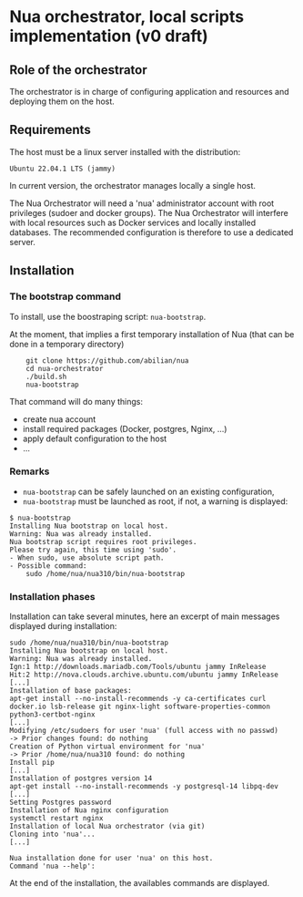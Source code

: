 # Nua orchestrator, local scripts implementation (v0 draft)

## Role of the orchestrator

The orchestrator is in charge of configuring application and resources and deploying them on the host.

## Requirements

The host must be a linux server installed with the distribution:

    Ubuntu 22.04.1 LTS (jammy)

In current version, the orchestrator manages locally a single host.

The Nua Orchestrator will need a 'nua' administrator account with root privileges (sudoer and docker groups).
The Nua Orchestrator will interfere with local resources such as Docker services and locally installed databases. The recommended configuration is therefore to use a dedicated server.

## Installation

### The bootstrap command

To install, use the boostraping script: `nua-bootstrap`.

At the moment, that implies a first temporary installation of Nua (that can be done in a temporary directory)

```console
    git clone https://github.com/abilian/nua
    cd nua-orchestrator
    ./build.sh
    nua-bootstrap
```


That command will do many things:

- create nua account
- install required packages (Docker, postgres, Nginx, ...)
- apply default configuration to the host
- ...

### Remarks

-   `nua-bootstrap` can be safely launched on an existing configuration,
-   `nua-bootstrap` must be launched as root, if not, a warning is displayed:

```console
$ nua-bootstrap
Installing Nua bootstrap on local host.
Warning: Nua was already installed.
Nua bootstrap script requires root privileges.
Please try again, this time using 'sudo'.
- When sudo, use absolute script path.
- Possible command:
    sudo /home/nua/nua310/bin/nua-bootstrap
```

### Installation phases

Installation can take several minutes, here an excerpt of main messages displayed during installation:

```console
sudo /home/nua/nua310/bin/nua-bootstrap
Installing Nua bootstrap on local host.
Warning: Nua was already installed.
Ign:1 http://downloads.mariadb.com/Tools/ubuntu jammy InRelease
Hit:2 http://nova.clouds.archive.ubuntu.com/ubuntu jammy InRelease                                                                        [...]
Installation of base packages:
apt-get install --no-install-recommends -y ca-certificates curl docker.io lsb-release git nginx-light software-properties-common python3-certbot-nginx
[...]
Modifying /etc/sudoers for user 'nua' (full access with no passwd)
-> Prior changes found: do nothing
Creation of Python virtual environment for 'nua'
-> Prior /home/nua/nua310 found: do nothing
Install pip
[...]
Installation of postgres version 14
apt-get install --no-install-recommends -y postgresql-14 libpq-dev
[...]
Setting Postgres password
Installation of Nua nginx configuration
systemctl restart nginx
Installation of local Nua orchestrator (via git)
Cloning into 'nua'...
[...]

Nua installation done for user 'nua' on this host.
Command 'nua --help':
```

At the end of the installation, the availables commands are displayed.
